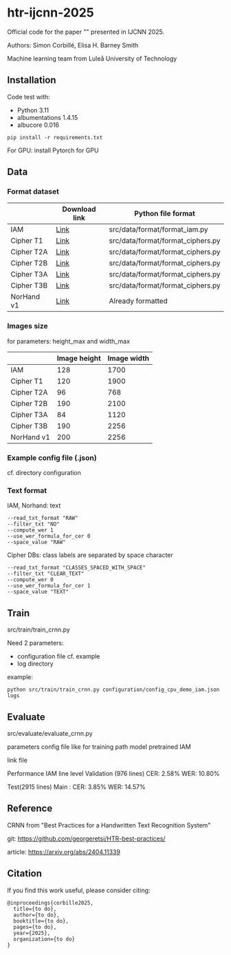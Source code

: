 # htr-ijcnn-2025

Official code for the paper "" presented in IJCNN 2025.

Authors: Simon Corbillé, Elisa H. Barney Smith

Machine learning team from Luleå University of Technology

## Installation
Code test with:
* Python 3.11
* albumentations 1.4.15
* albucore 0.016

```
pip install -r requirements.txt
```

For GPU: install Pytorch for GPU

## Data
### Format dataset

|              | Download link | Python file format |
| -------------| -------------| ------------- |
| IAM          | [Link](https://fki.tic.heia-fr.ch/databases/iam-handwriting-database) | src/data/format/format_iam.py  |
| Cipher T1    | [Link](https://rrc.cvc.uab.es/?ch=27&com=downloads) 		  | src/data/format/format_ciphers.py  |
| Cipher T2A   | [Link](https://rrc.cvc.uab.es/?ch=27&com=downloads)  		  | src/data/format/format_ciphers.py  |
| Cipher T2B   | [Link](https://rrc.cvc.uab.es/?ch=27&com=downloads)  		  | src/data/format/format_ciphers.py  |
| Cipher T3A   | [Link](https://rrc.cvc.uab.es/?ch=27&com=downloads) 		  | src/data/format/format_ciphers.py  |
| Cipher T3B   | [Link](https://rrc.cvc.uab.es/?ch=27&com=downloads) 		  | src/data/format/format_ciphers.py  |
| NorHand v1   | [Link](https://zenodo.org/records/6542056) 		  | Already formatted  |

### Images size

for parameters: height_max and width_max

|              | Image height | Image width |
| -------------| -------------| ------------- |
| IAM          | 128          | 1700  |
| Cipher T1    | 120 		  | 1900  |
| Cipher T2A   | 96  		  | 768   |
| Cipher T2B   | 190  		  | 2100  |
| Cipher T3A   | 84 		  | 1120  |
| Cipher T3B   | 190 		  | 2256  |
| NorHand v1   | 200  		  | 2256  |

### Example config file (.json)

cf. directory configuration

### Text format

IAM, Norhand: text

	--read_txt_format "RAW" 
	--filter_txt "NO" 
	--compute_wer 1 
	--use_wer_formula_for_cer 0 
	--space_value "RAW" 
	
Cipher DBs: class labels are separated by space character

	--read_txt_format "CLASSES_SPACED_WITH_SPACE" 
	--filter_txt "CLEAR_TEXT" 
	--compute_wer 0 
	--use_wer_formula_for_cer 1 
	--space_value "TEXT" 
	


## Train

src/train/train_crnn.py

Need 2 parameters:
* configuration file cf. example
* log directory

example:
```
python src/train/train_crnn.py configuration/config_cpu_demo_iam.json logs
```


## Evaluate
src/evaluate/evaluate_crnn.py

parameters
config file like for training
path model pretrained IAM

link file

Performance IAM line level
Validation (976 lines)
CER: 2.58% WER: 10.80% 

Test(2915 lines)
Main : CER: 3.85% WER: 14.57% 

## Reference
CRNN from "Best Practices for a Handwritten Text Recognition System"

git: https://github.com/georgeretsi/HTR-best-practices/

article: https://arxiv.org/abs/2404.11339

## Citation
If you find this work useful, please consider citing:
```
@inproceedings{corbille2025,
  title={to do},
  author={to do},
  booktitle={to do},
  pages={to do},
  year={2025},
  organization={to do}
}
```
